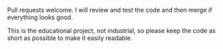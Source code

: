 Pull requests welcome. I will review and test the code and then merge if everything looks good. 

This is the educational project, not industrial, so please keep the code as short as possible to make it easily readable.
